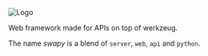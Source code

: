 ![Logo](https://raw.githubusercontent.com/danieldaeschle/swapy/master/logo.png)

Web framework made for APIs on top of werkzeug.

The name *swapy* is a blend of `server`, `web`, `api` and `python`.
